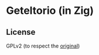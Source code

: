 # Geteltorio (in Zig)

## License
GPLv2 (to respect the [original](http://userpages.uni-koblenz.de/~krienke/ftp/noarch/geteltorito))
